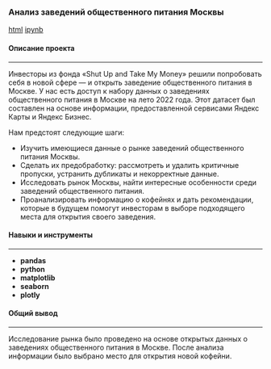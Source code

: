 ### Анализ заведений общественного питания Москвы
[html](https://rusetska.github.io/Portfolio/catering_in_moscow/catering_in_moscow.html) [ipynb](https://github.com/rusetska/Portfolio/blob/07d03fd4e3eba46c47dfb339c44e1305a83a7528/catering_in_moscow/catering_in_moscow.ipynb)
#### Описание проекта
---
Инвесторы из фонда «Shut Up and Take My Money» решили попробовать себя в новой сфере — и открыть заведение общественного питания в Москве.
У нас есть доступ к набору данных о заведениях общественного питания в Москве на лето 2022 года. Этот датасет был составлен на основе информации, предоставленной сервисами Яндекс Карты и Яндекс Бизнес.

Нам предстоят следующие шаги:
- Изучить имеющиеся данные о рынке заведений общественного питания Москвы.
- Сделать их предобработку: рассмотреть и удалить критичные пропуски, устранить дубликаты и некорректные данные.
- Исследовать рынок Москвы, найти интересные особенности среди заведений общественного питания.
- Проанализировать информацию о кофейнях и дать рекомендации, которые в будущем помогут инвесторам в выборе подходящего места для открытия своего заведения.
 
#### Навыки и инструменты
---
- **pandas**
- **python**
- **matplotlib**
- **seaborn**
- **plotly**

#### Общий вывод
---
Исследование рынка было проведено на основе открытых данных о заведениях общественного питания в Москве. После анализа информации было выбрано место для открытия новой кофейни.
